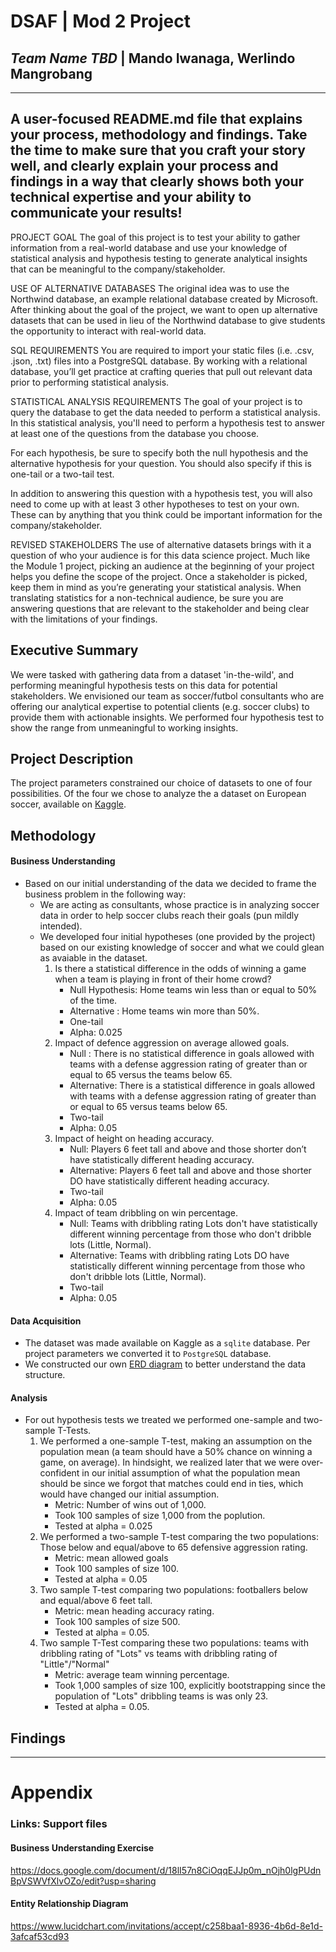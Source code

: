 # DSAF | Mod 2 Project
##  *Team Name TBD* | Mando Iwanaga, Werlindo Mangrobang 

---
A user-focused README.md file that explains your process, methodology and findings.
Take the time to make sure that you craft your story well, and clearly explain your process and findings in a way that clearly shows both your technical expertise and your ability to communicate your results!
--- 

PROJECT GOAL
The goal of this project is to test your ability to gather information from a real-world database and use your knowledge of statistical analysis and hypothesis testing to generate analytical insights that can be meaningful to the company/stakeholder.

USE OF ALTERNATIVE DATABASES
The original idea was to use the Northwind database, an example relational database created by Microsoft. After thinking about the goal of the project, we want to open up alternative datasets that can be used in lieu of the Northwind database to give students the opportunity to interact with real-world data.

SQL REQUIREMENTS
You are required to import your static files (i.e. .csv, .json, .txt) files into a PostgreSQL database. By working with a relational database, you’ll get practice at crafting queries that pull out relevant data prior to performing statistical analysis.

STATISTICAL ANALYSIS REQUIREMENTS
The goal of your project is to query the database to get the data needed to perform a statistical analysis. In this statistical analysis, you'll need to perform a hypothesis test to answer at least one of the questions from the database you choose. 

For each hypothesis, be sure to specify both the null hypothesis and the alternative hypothesis for your question. You should also specify if this is one-tail or a two-tail test.

In addition to answering this question with a hypothesis test, you will also need to come up with at least 3 other hypotheses to test on your own. These can by anything that you think could be important information for the company/stakeholder.

REVISED STAKEHOLDERS
The use of alternative datasets brings with it a question of who your audience is for this data science project. Much like the Module 1 project, picking an audience at the beginning of your project helps you define the scope of the project. Once a stakeholder is picked, keep them in mind as you’re generating your statistical analysis. When translating statistics for a non-technical audience, be sure you are answering questions that are relevant to the stakeholder and being clear with the limitations of your findings.

## Executive Summary
We were tasked with gathering data from a dataset 'in-the-wild', and performing meaningful hypothesis tests on this data for potential stakeholders. We envisioned our team as soccer/futbol consultants who are offering our analytical expertise to potential clients (e.g. soccer clubs) to provide them with actionable insights. We performed four hypothesis test to show the range from unmeaningful to working insights.

## Project Description
The project parameters constrained our choice of datasets to one of four possibilities. Of the four we chose to analyze the a dataset on European soccer, available on [Kaggle](https://www.kaggle.com/hugomathien/soccer). 

## Methodology

#### Business Understanding
- Based on our initial understanding of the data we decided to frame the business problem in the following way:
    -  We are acting as consultants, whose practice is in analyzing soccer data in order to help soccer clubs reach their goals (pun mildly intended).
    - We developed four initial hypotheses (one provided by the project) based on our existing knowledge of soccer and what we could glean as avaiable in the dataset.
        1. Is there a statistical difference in the odds of winning a game when a team is playing in front of their home crowd?  
            - Null Hypothesis: Home teams win less than or equal to  50% of the time.  
            - Alternative : Home teams win more than 50%.
            - One-tail 
            - Alpha: 0.025  
        2. Impact of defence aggression on average allowed goals.  
            - Null :  There is no statistical difference in goals allowed with teams with a defense aggression rating of greater than or equal to 65 versus the teams below 65.
            - Alternative: There is a statistical difference in goals allowed with teams with a defense aggression rating of greater than or equal to 65 versus teams below 65.
            - Two-tail
            - Alpha: 0.05
        3. Impact of height on heading accuracy.
            - Null: Players 6 feet tall and above and those shorter don’t have statistically different heading accuracy.
            - Alternative:  Players 6 feet tall and above and those shorter DO have statistically different heading accuracy.
            - Two-tail
            - Alpha: 0.05
        4. Impact of team dribbling on win percentage. 
            - Null: Teams with dribbling rating Lots don't have statistically different winning percentage from those who don't dribble lots (Little, Normal).
            - Alternative: Teams with dribbling rating Lots DO have statistically different winning percentage from those who don't dribble lots (Little, Normal).
            - Two-tail
            - Alpha: 0.05


#### Data Acquisition
- The dataset was made available on Kaggle as a `sqlite` database. Per project parameters we converted it to `PostgreSQL` database.
- We constructed our own [ERD diagram](https://www.lucidchart.com/invitations/accept/c258baa1-8936-4b6d-8e1d-3afcaf53cd93) to better understand the data structure.  

#### Analysis
- For out hypothesis tests we treated we performed one-sample and two-sample T-Tests. 
    1. We performed a one-sample T-test, making an assumption on the population mean (a team should have a 50% chance on winning a game, on average). In hindsight, we realized later that we were over-confident in our initial assumption of what the population mean should be since we forgot that matches could end in ties, which would have changed our initial assumption. 
        - Metric: Number of wins out of 1,000.
        - Took 100 samples of size 1,000 from the poplution.
        - Tested at alpha = 0.025
    2. We performed a two-sample T-test comparing the two populations: Those below and equal/above to 65 defensive aggression rating. 
        - Metric: mean allowed goals 
        - Took 100 samples of size 100.
        - Tested at alpha = 0.05
    3. Two sample T-test comparing two populations: footballers below and equal/above 6 feet tall.
        - Metric: mean heading accuracy rating.
        - Took 100 samples of size 500.
        - Tested at alpha = 0.05.
    4. Two sample T-Test comparing these two populations: teams with dribbling rating of "Lots" vs teams with dribbling rating of "Little"/"Normal"
        - Metric: average team winning percentage.
        - Took 1,000 samples of size 100, explicitly bootstrapping since the population of "Lots" dribbling teams is was only 23.
        - Tested at alpha = 0.05.




## Findings


---

# Appendix
### Links: Support files

#### Business Understanding Exercise
https://docs.google.com/document/d/18lI57n8CiOqqEJJp0m_nOjh0lgPUdnBpVSWVfXlvOZo/edit?usp=sharing

#### Entity Relationship Diagram
https://www.lucidchart.com/invitations/accept/c258baa1-8936-4b6d-8e1d-3afcaf53cd93